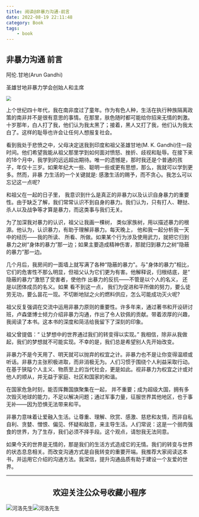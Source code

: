 ```yaml
---
title: 阅读@非暴力沟通-前言
date: 2022-08-19 22:11:48
category: Book
tags: 
    - book
---
```


## 非暴力沟通	前言

阿伦.甘地(Arun Gandhi)

圣雄甘地非暴力学会创始人和主席

<img src="https://s3.bmp.ovh/imgs/2022/08/19/a46a5c1e6855050e.jpg" style="zoom:80%;" />

上个世纪四十年代，我在南非度过了童年。作为有色人种，生活在执行种族隔离政策的南非并不是很有意思的事情。在那里，肤色随时都可能给你招来无情的刺激。十岁那年，白人打了我，他们认为我太黑了；接着，黑人又打了我，他们认为我太白了。这样的耻辱也许会让任何人想报复社会。

看到我处于悲愤之中，父母决定送我到印度和祖父圣雄甘地(M. K. Gandhi)住一段时间。他们希望我能从祖父那里学到如何面对愤怒、挫折、歧视和耻辱。在接下来的18个月中，我学到的远远超出期待。唯一的遗憾是，那时我还是个普通的孩子，年仅十三岁。如果年纪大一些、聪明一些或更有思想，那么，我就可以学到更多。然而，非暴 力生活的一个关键就是: 感激生活的赐予，而不贪心。我怎么可以忘记这一点呢?

和祖父在一起的日子里， 我意识到什么是真正的非暴力以及认识自身暴力的重要性。由于缺乏了解，我们常常认识不到自身的暴力。我们认为，只有打人、鞭挞、杀人以及战争等才算是暴力，而这类事与我们无关。

为了加深我对暴力的认识，祖父让我画一棵树， 类似家族树，用以描述暴力的根源。他认为，认识暴力，有助于理解非暴力。每天晚上， 他和我一起分析我一天中的经历——我的所读、 所看、所做。如果某个行为涉及使用武力，就把它归到暴力之树“身体的暴力”那一边；如果主要造成精神伤害，那就归到暴力之树“隐蔽的暴力”那一边。

几个月后，我房间的一面墙上就写满了各种“隐蔽的暴力"。与"身体的暴力"相比，它们的危害性不那么明显，但祖父认为它们更为有害。他解释说，归根结底，是“ 隐蔽的暴力”激怒了受害者，使他作 出暴力的反抗——不管是以个人的名义， 还是以团体成员的名义。如果 看不到这一点， 我们为促进和平所做的努力，要么徒劳无功，要么昙花一现。不切断地狱之火的燃料供应，怎么可能成功灭火呢?

祖父反复强调在交流中运用非暴力原则的重要性。许多年来，通过著书和开设研讨班，卢森堡博士倾力介绍非暴力沟通，作出了令人钦佩的贡献。带着浓厚的兴趣，我阅读了本书。这本书的深度和简洁给我留下了深刻的印象。

祖父曾提倡：“ 让梦想中的世界通过我们的转变得以实现。” 我相信，除非从我做起，我们的梦想就不可能实现。不幸的是，我们总是希望别人先开始改变。

非暴力不是今天用了、明天就可以抛弃的权宜之计。非暴力也不是让你变得温顺或听话。非暴力主张积极进取，而非消极无为。人们习惯于围绕个人利益采取行动。在基于狭隘个人主义、物质至上的当代社会，更是如此。视非暴力为权宜之计或对他人的顺从，并无益于家庭、社区和国家的和谐。

在国家危急时刻，能否挥舞国旗聚集在一起， 并不重要；成为超级大国，拥有多次毁灭地球的能力，不足以解决问题；通过军事力量，征服世界其他地区，也于事无补——因为恐惧无法带来和平。

非暴力意味着让爱融入生活。让尊重、理解、欣赏、感激、慈悲和友情，而非自私自利、贪婪、憎恨、偏见、怀疑和敌意，来主导生活。人们常说：这是一个弱肉强食的世界，为了生存，我们必须不择手段。这个观点，请恕我无法同意。

如果今天的世界是无情的，那是我们的生活方式造成它的无情。我们的转变与世界的状态息息相关。而改变沟通方式是自我转变的重要开端。我推荐大家阅读这本书，并运用它介绍的沟通方法。我深信，提升沟通品质有助于建设一个友爱的世界。






---

## <center>欢迎关注公众号收藏小程序</center>

![河洛先生](https://s2.loli.net/2022/06/23/bYdtKDC2U5J7iWr.jpg)![河洛先生](https://s2.loli.net/2022/06/23/PlUgz5KSHm7OBke.jpg)
